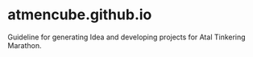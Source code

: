 # atmencube.github.io
Guideline for generating Idea and developing projects for Atal Tinkering Marathon.
